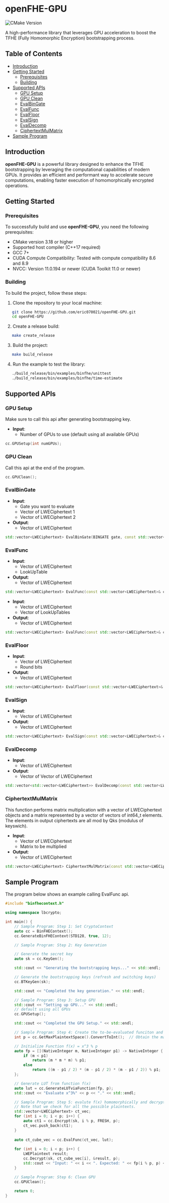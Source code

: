 # openFHE-GPU

![CMake Version](https://img.shields.io/badge/CMake-%3E%3D3.18-brightgreen.svg)

A high-performance library that leverages GPU acceleration to boost the TFHE (Fully Homomorphic Encryption) bootstrapping process.

## Table of Contents

- [Introduction](#introduction)
- [Getting Started](#getting-started)
  - [Prerequisites](#prerequisites)
  - [Building](#building)
- [Supported APIs](#supported-apis)
  - [GPU Setup](#gpu-setup)
  - [GPU Clean](#gpu-clean)
  - [EvalBinGate](#evalbingate)
  - [EvalFunc](#evalfunc)
  - [EvalFloor](#evalfloor)
  - [EvalSign](#evalsign)
  - [EvalDecomp](#evaldecomp)
  - [CiphertextMulMatrix](#ciphertextmulmatrix)
- [Sample Program](#sample-program)

## Introduction

**openFHE-GPU** is a powerful library designed to enhance the TFHE bootstrapping by leveraging the computational capabilities of modern GPUs. It provides an efficient and performant way to accelerate secure computations, enabling faster execution of homomorphically encrypted operations.

## Getting Started

### Prerequisites

To successfully build and use **openFHE-GPU**, you need the following prerequisites:

- CMake version 3.18 or higher
- Supported host compiler (C++17 required)
- GCC 7+
- CUDA Compute Compatibility: Tested with compute compatibility 8.6 and 8.9
- NVCC: Version 11.0.194 or newer (CUDA Toolkit 11.0 or newer)

### Building

To build the project, follow these steps:

1. Clone the repository to your local machine:

```bash
   git clone https://github.com/eric070021/openFHE-GPU.git
   cd openFHE-GPU
```
2. Create a release build:
```bash
   make create_release
```
3. Build the project:
```bash
   make build_release
```
4. Run the example to test the library:
```bash
   ./build_release/bin/examples/binfhe/unittest
   ./build_release/bin/examples/binfhe/time-estimate
```
## Supported APIs

### GPU Setup
Make sure to call this api after generating bootstrapping key.
- **Input**:
  - Number of GPUs to use (default using all available GPUs)
```cpp
cc.GPUSetup(int numGPUs);
```

### GPU Clean
Call this api at the end of the program.
```cpp
cc.GPUClean();
```

### EvalBinGate
- **Input**:
  - Gate you want to evaluate
  - Vector of LWECiphertext 1
  - Vector of LWECiphertext 2
- **Output**:
  - Vector of LWECiphertext
```cpp
std::vector<LWECiphertext> EvalBinGate(BINGATE gate, const std::vector<LWECiphertext>& ct1, const std::vector<LWECiphertext>& ct2) const;
```

### EvalFunc
- **Input**:
  - Vector of LWECiphertext
  - LookUpTable
- **Output**:
  - Vector of LWECiphertext
```cpp
std::vector<LWECiphertext> EvalFunc(const std::vector<LWECiphertext>& ct, const std::vector<NativeInteger>& LUT) const;
```
- **Input**:
  - Vector of LWECiphertext
  - Vector of LookUpTables
- **Output**:
  - Vector of LWECiphertext
```cpp
std::vector<LWECiphertext> EvalFunc(const std::vector<LWECiphertext>& ct, const std::vector<std::vector<NativeInteger>& LUT>) const;
```

### EvalFloor
- **Input**:
  - Vector of LWECiphertext
  - Round bits
- **Output**:
  - Vector of LWECiphertext
```cpp
std::vector<LWECiphertext> EvalFloor(const std::vector<LWECiphertext>& ct, uint32_t roundbits = 0) const;
```

### EvalSign
- **Input**:
  - Vector of LWECiphertext
- **Output**:
  - Vector of LWECiphertext
```cpp
std::vector<LWECiphertext> EvalSign(const std::vector<LWECiphertext>& ct) const;
```

### EvalDecomp
- **Input**:
  - Vector of LWECiphertext
- **Output**:
  - Vector of Vector of LWECiphertext
```cpp
std::vector<std::vector<LWECiphertext>> EvalDecomp(const std::vector<LWECiphertext>& ct) const;
```

### CiphertextMulMatrix
This function performs matrix multiplication with a vector of LWECiphertext objects and a matrix represented by a vector of vectors of int64_t elements. The elements in  output ciphertexts are all mod by Qks (modulus of keyswich).
- **Input**:
  - Vector of LWECiphertext
  - Matrix to be multiplied
- **Output**:
  - Vector of LWECiphertext
```cpp
std::vector<LWECiphertext> CiphertextMulMatrix(const std::vector<LWECiphertext>& ct, const std::vector<std::vector<int64_t>>& matrix) const;
```

## Sample Program
The program below shows an example calling EvalFunc api.
```cpp
#include "binfhecontext.h"

using namespace lbcrypto;

int main() {
    // Sample Program: Step 1: Set CryptoContext
    auto cc = BinFHEContext();
    cc.GenerateBinFHEContext(STD128, true, 12);

    // Sample Program: Step 2: Key Generation

    // Generate the secret key
    auto sk = cc.KeyGen();

    std::cout << "Generating the bootstrapping keys..." << std::endl;

    // Generate the bootstrapping keys (refresh and switching keys)
    cc.BTKeyGen(sk);

    std::cout << "Completed the key generation." << std::endl;

    // Sample Program: Step 3: Setup GPU
    std::cout << "Setting up GPU..." << std::endl;
    // default using all GPUs
    cc.GPUSetup();

    std::cout << "Completed the GPU Setup." << std::endl;

    // Sample Program: Step 4: Create the to-be-evaluated funciton and obtain its corresponding LUT
    int p = cc.GetMaxPlaintextSpace().ConvertToInt();  // Obtain the maximum plaintext space

    // Initialize Function f(x) = x^3 % p
    auto fp = [](NativeInteger m, NativeInteger p1) -> NativeInteger {
        if (m < p1)
            return (m * m * m) % p1;
        else
            return ((m - p1 / 2) * (m - p1 / 2) * (m - p1 / 2)) % p1;
    };

    // Generate LUT from function f(x)
    auto lut = cc.GenerateLUTviaFunction(fp, p);
    std::cout << "Evaluate x^3%" << p << "." << std::endl;

    // Sample Program: Step 5: evalute f(x) homomorphically and decrypt
    // Note that we check for all the possible plaintexts.
    std::vector<LWECiphertext> ct_vec;
    for (int i = 0; i < p; i++) {
        auto ct1 = cc.Encrypt(sk, i % p, FRESH, p);
        ct_vec.push_back(ct1);
    }
    
    auto ct_cube_vec = cc.EvalFunc(ct_vec, lut);
  
    for (int i = 0; i < p; i++) {
        LWEPlaintext result;
        cc.Decrypt(sk, ct_cube_vec[i], &result, p);
        std::cout << "Input: " << i << ". Expected: " << fp(i % p, p) << ". Evaluated = " << result << std::endl;
    }

    // Sample Program: Step 6: Clean GPU
    cc.GPUClean();
    
    return 0;
}
```
